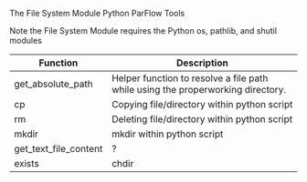 The File System Module Python ParFlow Tools

Note the File System Module requires the Python os, pathlib, and shutil modules


| Function | Description|
|---|---|
|get_absolute_path|Helper function to resolve a file path while using the properworking directory.|
|cp|Copying file/directory within python script|
|rm|Deleting file/directory within python script|
|mkdir|mkdir within python script|
|get_text_file_content|?|
|exists|chdir|
